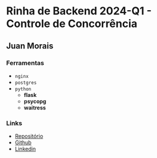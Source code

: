 # Rinha de Backend 2024-Q1 - Controle de Concorrência

## Juan Morais

### Ferramentas

* `nginx`
* `postgres`
* `python`
    * **flask**
    * **psycopg**
    * **waitress**

### Links

 * [Repositório](https://github.com/JnDavidx/rinha-24-q1)
 * [Github](https://github.com/JnDavidx)
 * [Linkedin](https://www.linkedin.com/in/juanmorais/)